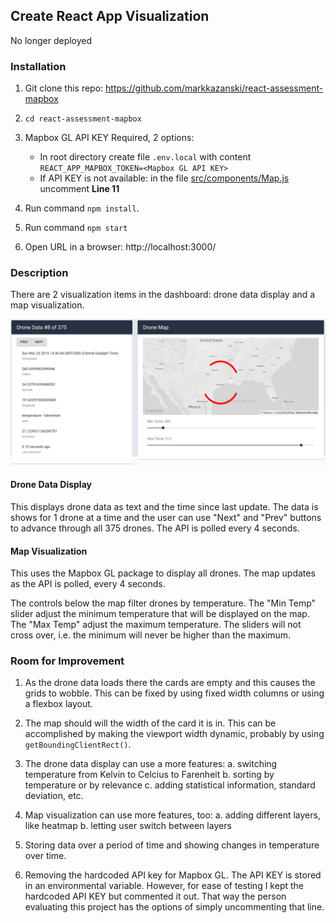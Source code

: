 ## Create React App Visualization

No longer deployed

### Installation

1. Git clone this repo: https://github.com/markkazanski/react-assessment-mapbox
2. ```cd react-assessment-mapbox```
3. Mapbox GL API KEY Required, 2 options:
   * In root directory create file ```.env.local``` with content ```REACT_APP_MAPBOX_TOKEN=<Mapbox GL API KEY>```
   * If API KEY is not available: in the file [src/components/Map.js](
        src/components/Map.js
      ) uncomment **Line 11**
      
4. Run command ```npm install```. 
5. Run command ```npm start```
6. Open URL in a browser: http://localhost:3000/

### Description

There are 2 visualization items in the dashboard: drone data display and a map visualization.

![Screenshot](public/screenshot.JPG)

#### Drone Data Display

This displays drone data as text and the time since last update. The data is shows for 1 drone at a time and the user can use "Next" and "Prev" buttons to advance through all 375 drones. The API is polled every 4 seconds.

#### Map Visualization

This uses the Mapbox GL package to display all drones. The map updates as the API is polled, every 4 seconds. 

The controls below the map filter drones by temperature. The "Min Temp" slider adjust the minimum temperature that will be displayed on the map. The "Max Temp" adjust the maximum temperature. The sliders will not cross over, i.e. the minimum will never be higher than the maximum.

### Room for Improvement

1. As the drone data loads there the cards are empty and this causes the grids to wobble. This can be fixed by using fixed width columns or using a flexbox layout. 

2. The map should will the width of the card it is in. This can be accomplished by making the viewport width dynamic, probably by using ```getBoundingClientRect()```. 

3. The drone data display can use a more features: 
  a. switching temperature from Kelvin to Celcius to Farenheit
  b. sorting by temperature or by relevance
  c. adding statistical information, standard deviation, etc. 
  
4. Map visualization can use more features, too:
  a. adding different layers, like heatmap 
  b. letting user switch between layers
  
5. Storing data over a period of time and showing changes in temperature over time.

6. Removing the hardcoded API key for Mapbox GL. The API KEY is stored in an environmental variable. However, for ease of testing I kept the hardcoded API KEY but commented it out. That way the person evaluating this project has the options of simply uncommenting that line.
